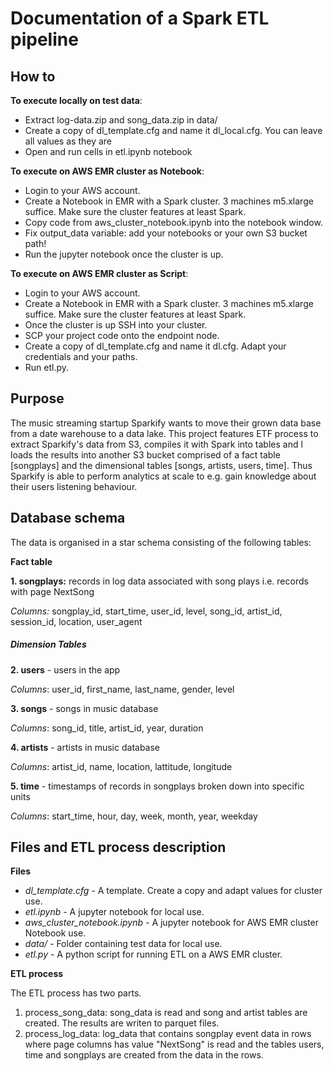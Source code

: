# Documentation of a Spark ETL pipeline

## How to

**To execute locally on test data**:
* Extract log-data.zip and song_data.zip in data/
* Create a copy of dl_template.cfg and name it dl_local.cfg. You can leave all values as they are
* Open and run cells in etl.ipynb notebook

**To execute on AWS EMR cluster as Notebook**:
* Login to your AWS account.
* Create a Notebook in EMR with a Spark cluster. 3 machines m5.xlarge suffice. Make sure the cluster features at least Spark.
* Copy code from aws_cluster_notebook.ipynb into the notebook window.
* Fix output_data variable: add your notebooks or your own S3 bucket path!
* Run the jupyter notebook once the cluster is up.

**To execute on AWS EMR cluster as Script**:
* Login to your AWS account.
* Create a Notebook in EMR with a Spark cluster. 3 machines m5.xlarge suffice. Make sure the cluster features at least Spark.
* Once the cluster is up SSH into your cluster.
* SCP your project code onto the endpoint node.
* Create a copy of dl_template.cfg and name it dl.cfg. Adapt your credentials and your paths.
* Run etl.py. 

## Purpose

The music streaming startup Sparkify wants to move their grown data base from a date warehouse to a data lake. 
This project features ETF process to extract Sparkify's data from S3, compiles it with Spark into tables and l
loads the results into another S3 bucket comprised of a fact table [songplays] and the dimensional tables [songs, artists, users, time]. 
Thus Sparkify is able to perform analytics at scale to e.g. gain knowledge about their users listening behaviour.

## Database schema

The data is organised in a star schema consisting of the following tables:

**Fact table**

**1. songplays:** records in log data associated with song plays i.e. records with page NextSong

*Columns:* songplay_id, start_time, user_id, level, song_id, artist_id, session_id, location, user_agent

##### Dimension Tables

**2. users** - users in the app

*Columns*: user_id, first_name, last_name, gender, level

**3. songs** - songs in music database

*Columns*: song_id, title, artist_id, year, duration

**4. artists** - artists in music database

*Columns*: artist_id, name, location, lattitude, longitude

**5. time** - timestamps of records in songplays broken down into specific units

*Columns*: start_time, hour, day, week, month, year, weekday
 
## Files and ETL process description

**Files**
* *dl_template.cfg* - A template. Create a copy and adapt values for cluster use.
* *etl.ipynb* - A jupyter notebook for local use.
* *aws_cluster_notebook.ipynb* - A jupyter notebook for AWS EMR cluster Notebook use.
* *data/* - Folder containing test data for local use.
* *etl.py* - A python script for running ETL on a AWS EMR cluster.

**ETL process**

The ETL process has two parts.
1. process_song_data: song_data is read and song and artist tables are created. The results are writen to parquet files.
2. process_log_data: log_data that contains songplay event data in rows where page columns has value "NextSong" is read 
and the tables users, time and songplays are created from the data in the rows. 
